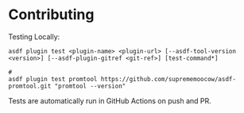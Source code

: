 # Contributing

Testing Locally:

```shell
asdf plugin test <plugin-name> <plugin-url> [--asdf-tool-version <version>] [--asdf-plugin-gitref <git-ref>] [test-command*]

#
asdf plugin test promtool https://github.com/suprememoocow/asdf-promtool.git "promtool --version"
```

Tests are automatically run in GitHub Actions on push and PR.

